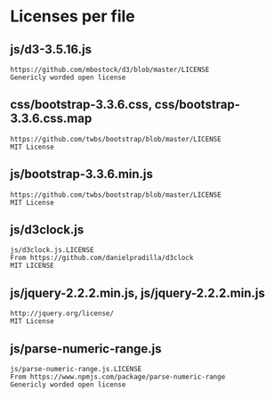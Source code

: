 # Licenses per file #

## js/d3-3.5.16.js ##

    https://github.com/mbostock/d3/blob/master/LICENSE
    Genericly worded open license

## css/bootstrap-3.3.6.css, css/bootstrap-3.3.6.css.map ##

    https://github.com/twbs/bootstrap/blob/master/LICENSE
    MIT License

## js/bootstrap-3.3.6.min.js ##

    https://github.com/twbs/bootstrap/blob/master/LICENSE
    MIT License

## js/d3clock.js ##

    js/d3clock.js.LICENSE
    From https://github.com/danielpradilla/d3clock
    MIT LICENSE

## js/jquery-2.2.2.min.js, js/jquery-2.2.2.min.js ##

    http://jquery.org/license/
    MIT License

## js/parse-numeric-range.js ##

    js/parse-numeric-range.js.LICENSE
    From https://www.npmjs.com/package/parse-numeric-range
    Genericly worded open license
